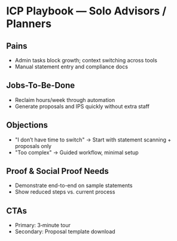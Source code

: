 # ICP Playbook — Solo Advisors / Planners

## Pains
- Admin tasks block growth; context switching across tools
- Manual statement entry and compliance docs

## Jobs-To-Be-Done
- Reclaim hours/week through automation
- Generate proposals and IPS quickly without extra staff

## Objections
- "I don’t have time to switch" → Start with statement scanning + proposals only
- "Too complex" → Guided workflow, minimal setup

## Proof & Social Proof Needs
- Demonstrate end-to-end on sample statements
- Show reduced steps vs. current process

## CTAs
- Primary: 3‑minute tour
- Secondary: Proposal template download
